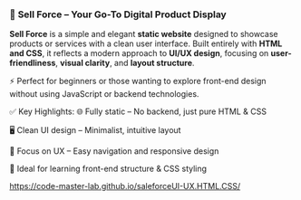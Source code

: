 <h3>🔹 <strong>Sell Force – Your Go-To Digital Product Display</strong></h3>
<p><strong>Sell Force</strong> is a simple and elegant <strong>static website</strong> designed to showcase products or services with a clean user interface. Built entirely with <strong>HTML and CSS</strong>, it reflects a modern approach to <strong>UI/UX design</strong>, focusing on <strong>user-friendliness</strong>, <strong>visual clarity</strong>, and <strong>layout structure</strong>.</p>

⚡ Perfect for beginners or those wanting to explore front-end design without using JavaScript or backend technologies.

✅ Key Highlights:
🌐 Fully static – No backend, just pure HTML & CSS

🖥️ Clean UI design – Minimalist, intuitive layout

🎯 Focus on UX – Easy navigation and responsive design

📁 Ideal for learning front-end structure & CSS styling

https://code-master-lab.github.io/saleforceUI-UX.HTML.CSS/
